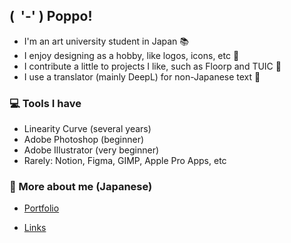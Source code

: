 ## ( &nbsp;'-' ) Poppo!

- I'm an art university student in Japan 📚
- I enjoy designing as a hobby, like logos, icons, etc 🎨
- I contribute a little to projects I like, such as Floorp and TUIC 🪼
- I use a translator (mainly DeepL) for non-Japanese text 🫠

### 💻 Tools I have

- Linearity Curve (several years)
- Adobe Photoshop (beginner)
- Adobe Illustrator (very beginner)
- Rarely: Notion, Figma, GIMP, Apple Pro Apps, etc

### 👋 More about me (Japanese)

- [Portfolio](https://cutterknife.studio.site/)

- [Links](https://potofu.me/cutterknife/)
